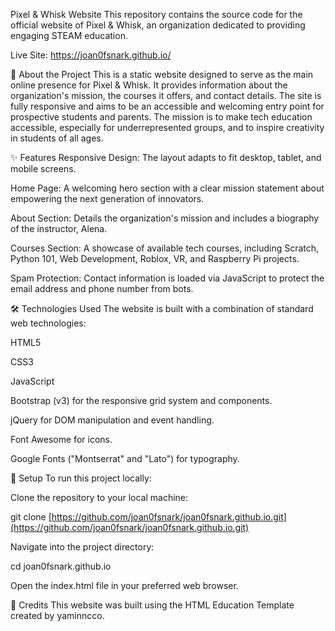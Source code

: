 Pixel & Whisk Website
This repository contains the source code for the official website of Pixel & Whisk, an organization dedicated to providing engaging STEAM education.

Live Site: https://joan0fsnark.github.io/

📜 About the Project
This is a static website designed to serve as the main online presence for Pixel & Whisk. It provides information about the organization's mission, the courses it offers, and contact details. The site is fully responsive and aims to be an accessible and welcoming entry point for prospective students and parents. The mission is to make tech education accessible, especially for underrepresented groups, and to inspire creativity in students of all ages.

✨ Features
Responsive Design: The layout adapts to fit desktop, tablet, and mobile screens.

Home Page: A welcoming hero section with a clear mission statement about empowering the next generation of innovators.

About Section: Details the organization's mission and includes a biography of the instructor, Alena.

Courses Section: A showcase of available tech courses, including Scratch, Python 101, Web Development, Roblox, VR, and Raspberry Pi projects.

Spam Protection: Contact information is loaded via JavaScript to protect the email address and phone number from bots.

🛠️ Technologies Used
The website is built with a combination of standard web technologies:

HTML5

CSS3

JavaScript

Bootstrap (v3) for the responsive grid system and components.

jQuery for DOM manipulation and event handling.

Font Awesome for icons.

Google Fonts ("Montserrat" and "Lato") for typography.

🚀 Setup
To run this project locally:

Clone the repository to your local machine:

git clone [https://github.com/joan0fsnark/joan0fsnark.github.io.git](https://github.com/joan0fsnark/joan0fsnark.github.io.git)

Navigate into the project directory:

cd joan0fsnark.github.io

Open the index.html file in your preferred web browser.

🙏 Credits
This website was built using the HTML Education Template created by yaminncco.